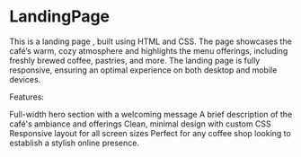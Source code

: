 # LandingPage

This is a landing page , built using HTML and CSS. The page showcases the café’s warm, cozy atmosphere and highlights the menu offerings, including freshly brewed coffee, pastries, and more. The landing page is fully responsive, ensuring an optimal experience on both desktop and mobile devices.

Features:

Full-width hero section with a welcoming message
A brief description of the café's ambiance and offerings
Clean, minimal design with custom CSS
Responsive layout for all screen sizes
Perfect for any coffee shop looking to establish a stylish online presence.

